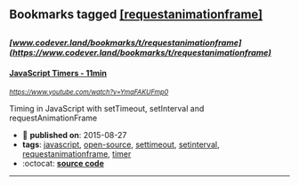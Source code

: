 ## Bookmarks tagged [[requestanimationframe]](https://www.codever.land/search?q=[requestanimationframe])

_<sup><sup>[www.codever.land/bookmarks/t/requestanimationframe](https://www.codever.land/bookmarks/t/requestanimationframe)</sup></sup>_
---
#### [JavaScript Timers - 11min](https://www.youtube.com/watch?v=YmaFAKUFmp0)
_<sup>https://www.youtube.com/watch?v=YmaFAKUFmp0</sup>_

Timing in JavaScript with setTimeout, setInterval and requestAnimationFrame
* :calendar: **published on**: 2015-08-27
* **tags**: [javascript](../tagged/javascript.md), [open-source](../tagged/open-source.md), [settimeout](../tagged/settimeout.md), [setinterval](../tagged/setinterval.md), [requestanimationframe](../tagged/requestanimationframe.md), [timer](../tagged/timer.md)
* :octocat: **[source code](https://github.com/shama/letswritecode/tree/master/js-timers)**
---
